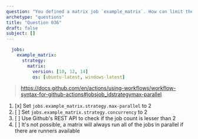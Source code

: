```yaml
---
question: "You defined a matrix job `example_matrix`. How can limit the matrix to run a maximum of 2 jobs at a time?"
archetype: "questions"
title: "Question 036"
draft: false
subject: []
---
```



```yaml
  jobs:
    example_matrix:
      strategy:
        matrix:
          version: [10, 12, 14]
          os: [ubuntu-latest, windows-latest]
```
> https://docs.github.com/en/actions/using-workflows/workflow-syntax-for-github-actions#jobsjob_idstrategymax-parallel
1. [x] Set `jobs.example_matrix.strategy.max-parallel` to 2
1. [ ] Set `jobs.example_matrix.strategy.concurrency` to 2
1. [ ] Use Github's REST API to check if the job count is lesser than 2
1. [ ] It's not possible, a matrix will always run all of the jobs in parallel if there are runners available
